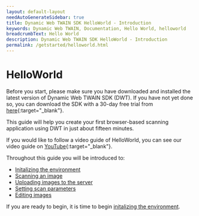 ```yaml
---
layout: default-layout
needAutoGenerateSidebar: true
title: Dynamic Web TWAIN SDK HelloWorld - Introduction
keywords: Dynamic Web TWAIN, Documentation, Hello World, helloworld
breadcrumbText: Hello World
description: Dynamic Web TWAIN SDK HelloWorld - Introduction
permalink: /getstarted/helloworld.html
---
```


# HelloWorld

Before you start, please make sure you have downloaded and installed the latest version of Dynamic Web TWAIN SDK (DWT). If you have not yet done so, you can download the SDK with a 30-day free trial from [here](https://www.dynamsoft.com/Downloads/WebTWAIN_Download.aspx){:target="_blank"}.

This guide will help you create your first browser-based scanning application using DWT in just about fifteen minutes. 

If you would like to follow a video guide of HelloWorld, you can see our video guide on [YouTube](https://www.youtube.com/watch?v=qShti9aVfLU){:target="_blank"}.

Throughout this guide you will be introduced to:
- [Initalizing the environment]({{site.getstarted}}initialize.html)
- [Scanning an image]({{site.getstarted}}scanning.html)
- [Uploading images to the server]({{site.getstarted}}uploading.html)
- [Setting scan parameters]({{site.getstarted}}scansettings.html)
- [Editing images]({{site.getstarted}}editing.html)

If you are ready to begin, it is time to begin [initalizing the environment]({{site.getstarted}}initialize.html).